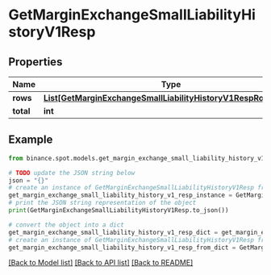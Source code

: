 # GetMarginExchangeSmallLiabilityHistoryV1Resp


## Properties

Name | Type | Description | Notes
------------ | ------------- | ------------- | -------------
**rows** | [**List[GetMarginExchangeSmallLiabilityHistoryV1RespRowsInner]**](GetMarginExchangeSmallLiabilityHistoryV1RespRowsInner.md) |  | [optional] 
**total** | **int** |  | [optional] 

## Example

```python
from binance.spot.models.get_margin_exchange_small_liability_history_v1_resp import GetMarginExchangeSmallLiabilityHistoryV1Resp

# TODO update the JSON string below
json = "{}"
# create an instance of GetMarginExchangeSmallLiabilityHistoryV1Resp from a JSON string
get_margin_exchange_small_liability_history_v1_resp_instance = GetMarginExchangeSmallLiabilityHistoryV1Resp.from_json(json)
# print the JSON string representation of the object
print(GetMarginExchangeSmallLiabilityHistoryV1Resp.to_json())

# convert the object into a dict
get_margin_exchange_small_liability_history_v1_resp_dict = get_margin_exchange_small_liability_history_v1_resp_instance.to_dict()
# create an instance of GetMarginExchangeSmallLiabilityHistoryV1Resp from a dict
get_margin_exchange_small_liability_history_v1_resp_from_dict = GetMarginExchangeSmallLiabilityHistoryV1Resp.from_dict(get_margin_exchange_small_liability_history_v1_resp_dict)
```
[[Back to Model list]](../README.md#documentation-for-models) [[Back to API list]](../README.md#documentation-for-api-endpoints) [[Back to README]](../README.md)


